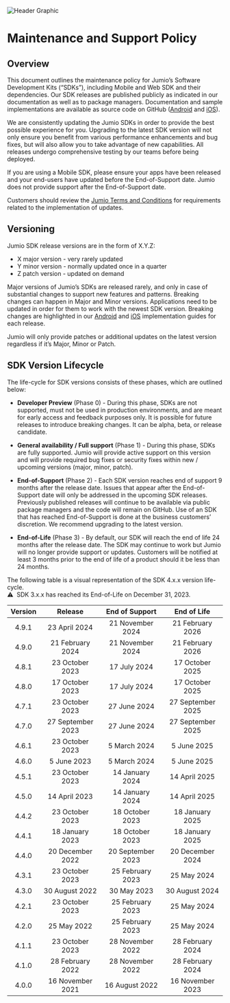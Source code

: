 ![Header Graphic](images/jumio_feature_graphic.jpg)

# Maintenance and Support Policy

## Overview
This document outlines the maintenance policy for Jumio’s Software Development Kits (“SDKs”), including Mobile and Web SDK and their dependencies.
Our SDK releases are published publicly as indicated in our documentation as well as to package managers. Documentation and sample implementations are available as source code on GitHub ([Android](https://github.com/Jumio/mobile-sdk-android) and [iOS](https://github.com/Jumio/mobile-sdk-ios)).

We are consistently updating the Jumio SDKs in order to provide the best possible experience for you. Upgrading to the latest SDK version will not only ensure you benefit from various performance enhancements and bug fixes, but will also allow you to take advantage of new capabilities. All releases undergo comprehensive testing by our teams before being deployed.

If you are using a Mobile SDK, please ensure your apps have been released and your end-users have updated before the End-of-Support date. Jumio does not provide support after the End-of-Support date.

Customers should review the [Jumio Terms and Conditions](https://www.jumio.com/legal-information/privacy-notices/) for requirements related to the implementation of updates.

## Versioning
Jumio SDK release versions are in the form of X.Y.Z:
* X major version - very rarely updated
* Y minor version - normally updated once in a quarter
* Z patch version - updated on demand

Major versions of Jumio’s SDKs are released rarely, and only in case of substantial changes to support new features and patterns. Breaking changes can happen in Major and Minor versions. Applications need to be updated in order for them to work with the newest SDK version. Breaking changes are highlighted in our [Android](https://github.com/Jumio/mobile-sdk-android) and [iOS](https://github.com/Jumio/mobile-sdk-ios) implementation guides for each release.

Jumio will only provide patches or additional updates on the latest version regardless if it’s Major, Minor or Patch.

## SDK Version Lifecycle
The life-cycle for SDK versions consists of these phases, which are outlined below:

* __Developer Preview__ (Phase 0) - During this phase, SDKs are not supported, must not be used in production environments, and are meant for early access and feedback purposes only. It is possible for future releases to introduce breaking changes. It can be alpha, beta, or release candidate.

* __General availability / Full support__ (Phase 1) - During this phase, SDKs are fully supported. Jumio will provide active support on this version and will provide required bug fixes or security fixes within new / upcoming versions (major, minor, patch).

* __End-of-Support__ (Phase 2) - Each SDK version reaches end of support 9 months after the release date. Issues that appear after the End-of-Support date will only be addressed in the upcoming SDK releases. Previously published releases will continue to be available via public package managers and the code will remain on GitHub. Use of an SDK that has reached End-of-Support is done at the business customers’ discretion. We recommend upgrading to the latest version.

* __End-of-Life__ (Phase 3) - By default, our SDK will reach the end of life 24 months after the release date. The SDK may continue to work but Jumio will no longer provide support or updates. Customers will be notified at least 3 months prior to the end of life of a product should it be less than 24 months.

The following table is a visual representation of the SDK 4.x.x version life-cycle.   
⚠️&nbsp;&nbsp;SDK 3.x.x has reached its End-of-Life on December 31, 2023.

| Version |      Release      |   End of Support  |    End of Life    |
|:-------:|:-----------------:|:-----------------:|:-----------------:|
|  4.9.1  |   23 April 2024   |  21 November 2024 |  21 February 2026 | 
|  4.9.0  | 21 February 2024  |  21 November 2024 |  21 February 2026 |
|  4.8.1  |  23 October 2023  |    17 July 2024   |  17 October 2025  |
|  4.8.0  |  17 October 2023  |    17 July 2024   |  17 October 2025  |
|  4.7.1  |  23 October 2023  |   27 June 2024    | 27 September 2025 |
|  4.7.0  | 27 September 2023 |   27 June 2024    | 27 September 2025 |
|  4.6.1  |  23 October 2023  |   5 March 2024    |    5 June 2025    |
|  4.6.0  |    5 June 2023    |   5 March 2024    |    5 June 2025    |
|  4.5.1  |  23 October 2023  |  14 January 2024  |   14 April 2025   |
|  4.5.0  |   14 April 2023   |  14 January 2024  |   14 April 2025   |
|  4.4.2  |  23 October 2023  |  18 October 2023  |  18 January 2025  |
|  4.4.1  |  18 January 2023  |  18 October 2023  |  18 January 2025  |
|  4.4.0  | 20 December 2022  | 20 September 2023 |  20 December 2024 |
|  4.3.1  |  23 October 2023  | 25 February 2023  |    25 May 2024    |
|  4.3.0  |  30 August 2022   |    30 May 2023    |   30 August 2024  |
|  4.2.1  |  23 October 2023  | 25 February 2023  |    25 May 2024    |
|  4.2.0  |    25 May 2022    | 25 February 2023  |    25 May 2024    |
|  4.1.1  |  23 October 2023  | 28 November 2022  |  28 February 2024 |
|  4.1.0  | 28 February 2022  | 28 November 2022  |  28 February 2024 |
|  4.0.0  | 16 November 2021  |  16 August 2022   |  16 November 2023 |
